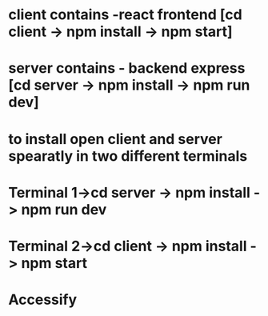 # client contains -react frontend [cd client -> npm install -> npm start]
# server contains - backend express [cd server -> npm install -> npm run dev]
# to install open client and server spearatly in two different terminals 
# Terminal 1->cd server -> npm install -> npm run dev 
# Terminal 2->cd client -> npm install -> npm start 

# Accessify
